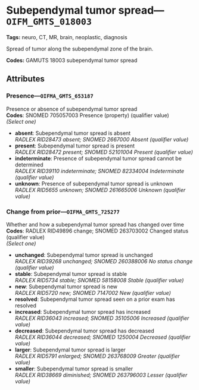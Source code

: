 # Subependymal tumor spread—`OIFM_GMTS_018003`

**Tags:** neuro, CT, MR, brain, neoplastic, diagnosis

Spread of tumor along the subependymal zone of the brain.

**Codes:** GAMUTS 18003 subependymal tumor spread

## Attributes

### Presence—`OIFMA_GMTS_653187`

Presence or absence of subependymal tumor spread  
**Codes**: SNOMED 705057003 Presence (property) (qualifier value)  
*(Select one)*

- **absent**: Subependymal tumor spread is absent  
_RADLEX RID28473 absent; SNOMED 2667000 Absent (qualifier value)_
- **present**: Subependymal tumor spread is present  
_RADLEX RID28472 present; SNOMED 52101004 Present (qualifier value)_
- **indeterminate**: Presence of subependymal tumor spread cannot be determined  
_RADLEX RID39110 indeterminate; SNOMED 82334004 Indeterminate (qualifier value)_
- **unknown**: Presence of subependymal tumor spread is unknown  
_RADLEX RID5655 unknown; SNOMED 261665006 Unknown (qualifier value)_

### Change from prior—`OIFMA_GMTS_725277`

Whether and how a subependymal tumor spread has changed over time  
**Codes**: RADLEX RID49896 change; SNOMED 263703002 Changed status (qualifier value)  
*(Select one)*

- **unchanged**: Subependymal tumor spread is unchanged  
_RADLEX RID39268 unchanged; SNOMED 260388006 No status change (qualifier value)_
- **stable**: Subependymal tumor spread is stable  
_RADLEX RID5734 stable; SNOMED 58158008 Stable (qualifier value)_
- **new**: Subependymal tumor spread is new  
_RADLEX RID5720 new; SNOMED 7147002 New (qualifier value)_
- **resolved**: Subependymal tumor spread seen on a prior exam has resolved  
- **increased**: Subependymal tumor spread has increased  
_RADLEX RID36043 increased; SNOMED 35105006 Increased (qualifier value)_
- **decreased**: Subependymal tumor spread has decreased  
_RADLEX RID36044 decreased; SNOMED 1250004 Decreased (qualifier value)_
- **larger**: Subependymal tumor spread is larger  
_RADLEX RID5791 enlarged; SNOMED 263768009 Greater (qualifier value)_
- **smaller**: Subependymal tumor spread is smaller  
_RADLEX RID38669 diminished; SNOMED 263796003 Lesser (qualifier value)_